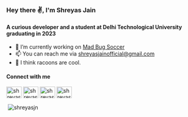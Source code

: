 <h3 align="left">Hey there ✌, I'm Shreyas Jain</h3>
<h4 align="left">A curious developer and a student at Delhi Technological University graduating in 2023</h4>

- 🔭 I’m currently working on [Mad Bug Soccer](https://github.com/shreyasjn/mad-bug-soccer)
- 📫 You can reach me via shreyasjainofficial@gmail.com
- 🦝 I think racoons are cool.

<h4 align="left">Connect with me</h4>
<p align="left">
<a href="https://linkedin.com/in/shreyasjain" target="blank"><img align="center" src="https://raw.githubusercontent.com/rahuldkjain/github-profile-readme-generator/master/src/images/icons/Social/linked-in-alt.svg" alt="shreyasjain" height="30" width="40" /></a>
<a href="https://www.codechef.com/users/shreyasjn" target="blank"><img align="center" src="https://cdn.jsdelivr.net/npm/simple-icons@3.1.0/icons/codechef.svg" alt="shreyasjn" height="30" width="40" /></a>
<a href="https://codeforces.com/profile/shreyasjn" target="blank"><img align="center" src="https://raw.githubusercontent.com/rahuldkjain/github-profile-readme-generator/master/src/images/icons/Social/codeforces.svg" alt="shreyasjn" height="30" width="40" /></a>
<a href="https://www.leetcode.com/shreyasjain" target="blank"><img align="center" src="https://raw.githubusercontent.com/rahuldkjain/github-profile-readme-generator/master/src/images/icons/Social/leet-code.svg" alt="shreyasjain" height="30" width="40" /></a>
</p>

<p>&nbsp;<img align="center" src="https://github-readme-stats.vercel.app/api?username=shreyasjn&show_icons=true&theme=dark&locale=en" alt="shreyasjn" /></p>

